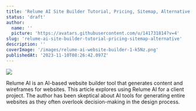 ```yaml
---
title: 'Relume AI Site Builder Tutorial, Pricing, Sitemap, Alternative'
status: 'draft'
author:
  name: ''
  picture: 'https://avatars.githubusercontent.com/u/141731814?v=4'
slug: 'relume-ai-site-builder-tutorial-pricing-sitemap-alternative'
description: ''
coverImage: '/images/relume-ai-website-builder-1-k5Nz.png'
publishedAt: '2023-11-10T08:26:42.097Z'
---
```


![](/images/relume-ai-website-builder-1-QzMT.png)

Relume AI is an AI-based website builder tool that generates content and wireframes for websites. This article explores using Relume AI for a client project. The author has been skeptical about AI tools for generating entire websites as they often overlook decision-making in the design process.



